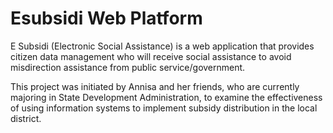 # Esubsidi Web Platform
E Subsidi (Electronic Social Assistance) is a web application that provides citizen data management who will receive social assistance to avoid misdirection assistance from public service/government.

This project was initiated by Annisa and her friends, who are currently majoring in State Development Administration, to examine the effectiveness of using information systems to implement subsidy distribution in the local district.
